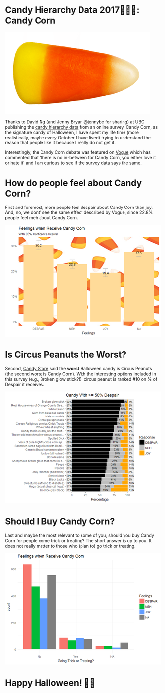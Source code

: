 # Candy Hierarchy Data 2017:candy::lollipop::chocolate_bar:: Candy Corn
![](candycorn.png)

Thanks to David Ng (and Jenny Bryan @jennybc for sharing) at UBC publishing the [candy hierarchy data](http://www.scq.ubc.ca/so-much-candy-data-seriously/) from an online survey. Candy Corn, as the signature candy of Halloween, I have spent my life time (more realistically, maybe every October I have lived) trying to understand the reason that people like it because I really do not get it.

Interestingly, the Candy Corn debate was featured on [Vogue](https://www.vogue.com/article/candy-corn-love-hate) which has commented that 'there is no in-between for Candy Corn, you either love it or hate it' and I am curious to see if the survey data says the same.

# How do people feel about Candy Corn?
First and foremost, more people feel despair about Candy Corn than joy. 
And, no, we dont' see the same effect described by Vogue, since 22.8% people feel meh about Candy Corn.

![](candy_analysis_files/figure-markdown_github/candy%20corn%20percent-1.png)

# Is Circus Peanuts the Worst?
Second, [Candy Store](https://www.candystore.com/blog/holidays/halloween/definitive-ranking-best-worst-halloween-candies/) said the **worst** Halloween candy is Circus Peanuts (the second worst is Candy Corn). With the interesting options included in this survey (e.g., Broken glow stick?!), circus peanut is ranked #10 on % of Despair it receives.

![](candy_analysis_files/figure-markdown_github/highest%20despair-1.png)

# Should I Buy Candy Corn?
Last and maybe the most relevant to some of you, should you buy Candy Corn for people come trick or treating?
The short answer is up to you. It does not really matter to those who (plan to) go trick or treating.

![](candy_analysis_files/figure-markdown_github/unnamed-chunk-3-1.png)

# Happy Halloween! :jack_o_lantern::ghost: